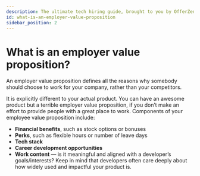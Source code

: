 ```yaml
---
description: The ultimate tech hiring guide, brought to you by OfferZen.
id: what-is-an-employer-value-proposition
sidebar_position: 2
---
```

# What is an employer value proposition?

An employer value proposition defines all the reasons why somebody should choose to work for your company, rather than your competitors.

It is explicitly different to your actual product. You can have an awesome product but a terrible employer value proposition, if you don’t make an effort to provide people with a great place to work. Components of your employee value proposition include:

* **Financial benefits**, such as stock options or bonuses
* **Perks**, such as flexible hours or number of leave days
* **Tech stack**
* **Career development opportunities**
* **Work content** — is it meaningful and aligned with a developer’s goals/interests? Keep in mind that developers often care deeply about how widely used and impactful your product is.
